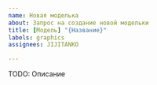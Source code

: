 ```yaml
---
name: Новая моделька
about: Запрос на создание новой модельки
title: [Модель] "{Название}"
labels: graphics
assignees: JIJITANKO

---
```


TODO: Описание